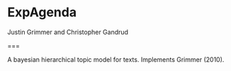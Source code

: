 # ExpAgenda

Justin Grimmer and Christopher Gandrud

===

A bayesian hierarchical topic model for texts. Implements Grimmer (2010).